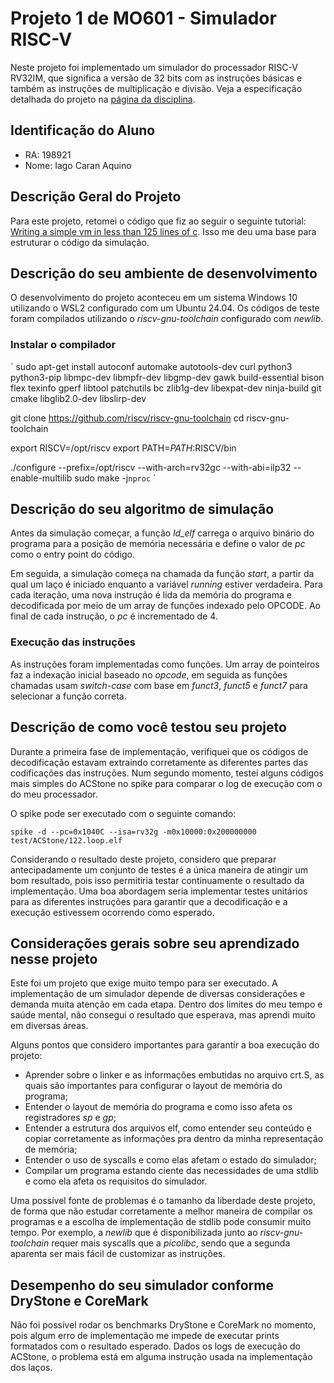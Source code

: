 # Projeto 1 de MO601 - Simulador RISC-V

Neste projeto foi implementado um simulador do processador RISC-V RV32IM, que significa a versão de 32 bits com as instruções básicas e também as instruções de multiplicação e divisão. Veja a especificação detalhada do projeto na [página da disciplina](https://www.ic.unicamp.br/~rodolfo/mo601/projeto1).

## Identificação do Aluno

- RA: 198921
- Nome: Iago Caran Aquino

## Descrição Geral do Projeto

Para este projeto, retomei o código que fiz ao seguir o seguinte tutorial: [Writing a simple vm in less than 125 lines of c](https://www.andreinc.net/2021/12/01/writing-a-simple-vm-in-less-than-125-lines-of-c).
Isso me deu uma base para estruturar o código da simulação.

## Descrição do seu ambiente de desenvolvimento

O desenvolvimento do projeto aconteceu em um sistema Windows 10 utilizando o WSL2 configurado com um Ubuntu 24.04.
Os códigos de teste foram compilados utilizando o *riscv-gnu-toolchain* configurado com *newlib*.

### Instalar o compilador

`
sudo apt-get install autoconf automake autotools-dev curl python3 python3-pip libmpc-dev libmpfr-dev libgmp-dev gawk build-essential bison flex texinfo gperf libtool patchutils bc zlib1g-dev libexpat-dev ninja-build git cmake libglib2.0-dev libslirp-dev

git clone https://github.com/riscv/riscv-gnu-toolchain
cd riscv-gnu-toolchain

export RISCV=/opt/riscv
export PATH=$PATH:$RISCV/bin

./configure --prefix=/opt/riscv --with-arch=rv32gc --with-abi=ilp32  --enable-multilib
sudo make -j`nproc`
`

## Descrição do seu algoritmo de simulação

Antes da simulação começar, a função *ld_elf* carrega o arquivo binário do programa para a posição de memória necessária e define o valor de *pc* como o entry point do código.

Em seguida, a simulação começa na chamada da função *start*, a partir da qual um laço é iniciado enquanto a variável *running* estiver verdadeira.
Para cada iteração, uma nova instrução é lida da memória do programa e decodificada por meio de um array de funções indexado pelo OPCODE.
Ao final de cada instrução, o *pc* é incrementado de 4.

### Execução das instruções

As instruções foram implementadas como funções.
Um array de pointeiros faz a indexação inicial baseado no *opcode*, em seguida as funções chamadas usam *switch-case* com base em *funct3*, *funct5* e *funct7* para selecionar a função correta.

## Descrição de como você testou seu projeto

Durante a primeira fase de implementação, verifiquei que os códigos de decodificação estavam extraindo corretamente as diferentes partes das codificações das instruções.
Num segundo momento, testei alguns códigos mais simples do ACStone no spike para comparar o log de execução com o do meu processador.

O spike pode ser executado com o seguinte comando:

`spike -d --pc=0x1040C --isa=rv32g -m0x10000:0x200000000 test/ACStone/122.loop.elf`

Considerando o resultado deste projeto, considero que preparar antecipadamente um conjunto de testes é a única maneira de atingir um bom resultado, pois isso permitiria testar continuamente o resultado da implementação. Uma boa abordagem seria implementar testes unitários para as diferentes instruções para garantir que a decodificação e a execução estivessem ocorrendo como esperado.

## Considerações gerais sobre seu aprendizado nesse projeto

Este foi um projeto que exige muito tempo para ser executado. 
A implementação de um simulador depende de diversas considerações e demanda muita atenção em cada etapa.
Dentro dos limites do meu tempo e saúde mental, não consegui o resultado que esperava, mas aprendi muito em diversas áreas.

Alguns pontos que considero importantes para garantir a boa execução do projeto:
- Aprender sobre o linker e as informações embutidas no arquivo crt.S, as quais são importantes para configurar o layout de memória do programa;
- Entender o layout de memória do programa e como isso afeta os registradores *sp* e *gp*;
- Entender a estrutura dos arquivos elf, como entender seu conteúdo e copiar corretamente as informações pra dentro da minha representação de memória;
- Entender o uso de syscalls e como elas afetam o estado do simulador;
- Compilar um programa estando ciente das necessidades de uma stdlib e como ela afeta os requisitos do simulador.

Uma possível fonte de problemas é o tamanho da liberdade deste projeto, de forma que não estudar corretamente a melhor maneira de compilar os programas e a escolha de implementação de stdlib pode consumir muito tempo. Por exemplo, a *newlib* que é disponibilizada junto ao *riscv-gnu-toolchain* requer mais syscalls que a *picolibc*, sendo que a segunda aparenta ser mais fácil de customizar as instruções.

## Desempenho do seu simulador conforme DryStone e CoreMark

Não foi possível rodar os benchmarks DryStone e CoreMark no momento, pois algum erro de implementação me impede de executar prints formatados com o resultado esperado.
Dados os logs de execução do ACStone, o problema está em alguma instrução usada na implementação dos laços.
